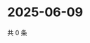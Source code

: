 # 2025-06-09

共 0 条

<!-- BEGIN ZHIHUVIDEO -->
<!-- 最后更新时间 Mon Jun 09 2025 07:10:33 GMT+0800 (China Standard Time) -->

<!-- END ZHIHUVIDEO -->
